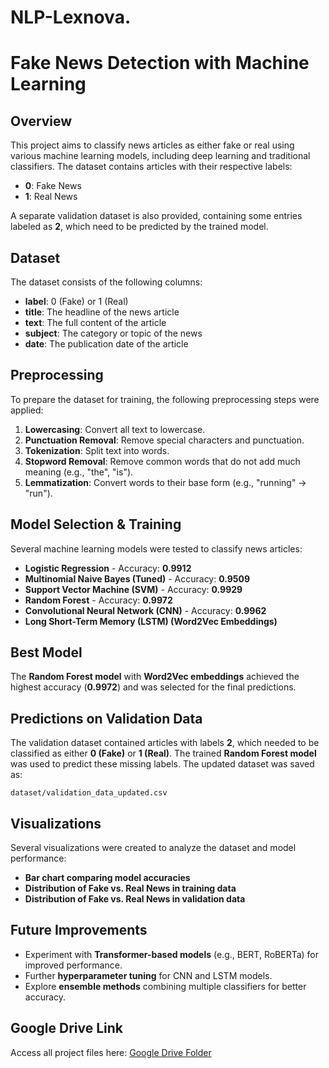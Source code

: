 # NLP-Lexnova.
# Fake News Detection with Machine Learning

## Overview
This project aims to classify news articles as either fake or real using various machine learning models, including deep learning and traditional classifiers. The dataset contains articles with their respective labels:

- **0**: Fake News
- **1**: Real News

A separate validation dataset is also provided, containing some entries labeled as **2**, which need to be predicted by the trained model.

## Dataset
The dataset consists of the following columns:

- **label**: 0 (Fake) or 1 (Real)
- **title**: The headline of the news article
- **text**: The full content of the article
- **subject**: The category or topic of the news
- **date**: The publication date of the article

## Preprocessing
To prepare the dataset for training, the following preprocessing steps were applied:

1. **Lowercasing**: Convert all text to lowercase.
2. **Punctuation Removal**: Remove special characters and punctuation.
3. **Tokenization**: Split text into words.
4. **Stopword Removal**: Remove common words that do not add much meaning (e.g., "the", "is").
5. **Lemmatization**: Convert words to their base form (e.g., "running" → "run").

## Model Selection & Training
Several machine learning models were tested to classify news articles:

- **Logistic Regression** - Accuracy: **0.9912**
- **Multinomial Naive Bayes (Tuned)** - Accuracy: **0.9509**
- **Support Vector Machine (SVM)** - Accuracy: **0.9929**
- **Random Forest** - Accuracy: **0.9972**
- **Convolutional Neural Network (CNN)** - Accuracy: **0.9962**
- **Long Short-Term Memory (LSTM) (Word2Vec Embeddings)**

## Best Model
The **Random Forest model** with **Word2Vec embeddings** achieved the highest accuracy (**0.9972**) and was selected for the final predictions.

## Predictions on Validation Data
The validation dataset contained articles with labels **2**, which needed to be classified as either **0 (Fake)** or **1 (Real)**. The trained **Random Forest model** was used to predict these missing labels. The updated dataset was saved as:

```
dataset/validation_data_updated.csv
```

## Visualizations
Several visualizations were created to analyze the dataset and model performance:
- **Bar chart comparing model accuracies**
- **Distribution of Fake vs. Real News in training data**
- **Distribution of Fake vs. Real News in validation data**


## Future Improvements
- Experiment with **Transformer-based models** (e.g., BERT, RoBERTa) for improved performance.
- Further **hyperparameter tuning** for CNN and LSTM models.
- Explore **ensemble methods** combining multiple classifiers for better accuracy.

  
## Google Drive Link
Access all project files here: [Google Drive Folder](https://drive.google.com/drive/folders/1lJUwuWGWSneAnLcY_U4SCD7nuyJ-WTn7?usp=drive_link)

